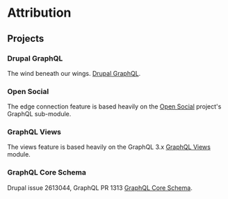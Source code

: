 # Attribution

## Projects

### Drupal GraphQL

The wind beneath our wings. [Drupal GraphQL](https://www.drupal.org/project/graphql).

### Open Social

The edge connection feature is based heavily on the [Open Social](https://www.drupal.org/project/social) project's GraphQL sub-module.

### GraphQL Views

The views feature is based heavily on the GraphQL 3.x [GraphQL Views](https://www.drupal.org/project/graphql_views) module.

### GraphQL Core Schema

Drupal issue 2613044, GraphQL PR 1313 [GraphQL Core Schema](https://www.drupal.org/project/graphql_core_schema/).
